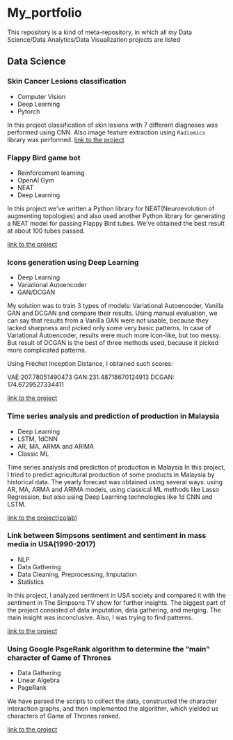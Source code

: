 # My_portfolio
This repository is a kind of meta-repository, in which all my Data Science/Data Analytics/Data Visualization projects are listed  


## Data Science 

### Skin Cancer Lesions classification 

* Computer Vision
* Deep Learning
* Pytorch

In this project classification of skin lesions with 7 different diagnoses was performed using CNN. Also image feature extraction  using `Radiomics ` library was performed.
[link to the project](https://github.com/ikachko/CancerSkinClassification) 

### Flappy Bird game bot

* Reinforcement learning
* OpenAI Gym
* NEAT
* Deep Learning

In this project we've written a Python library for NEAT(Neuroevolution of augmenting topologies) and also used another Python library for generating a NEAT model for passing Flappy Bird tubes. We've obtained the best result at about 100 tubes passed.

[link to the project](https://github.com/Arattel/NeatGameBots) 

### Icons generation using Deep Learning

* Deep Learning
* Variational Autoencoder
* GAN/DCGAN

My solution was to train 3 types of models: Variational Autoencoder, Vanilla GAN and DCGAN and compare their results. Using manual evaluation, we can say that results from a Vanilla GAN were not usable, because they lacked sharpness and picked only some very basic patterns. In case of Variational Autoencoder, results were much more icon-like, but too messy. But result of DCGAN is the best of three methods used, because it picked more complicated patterns. 

Using Fréchet Inception Distance, I obtained such scores:

VAE:207.78051490473
GAN:231.48718670124913
DCGAN: 174.6729527334411

 [link to the project](https://github.com/Arattel/Icons_Generation) 

### Time series analysis and prediction of production in Malaysia

* Deep Learning
* LSTM, 1dCNN
* AR, MA, ARMA and ARIMA 
* Classic ML

Time series analysis and prediction of production in Malaysia
In this project, I tried to predict agricultural production of some products in Malaysia by historical data. The yearly forecast was obtained using several ways: using AR, MA, ARMA and ARIMA models, using classical ML methods like Lasso Regression, but also using Deep Learning technologies like 1d CNN and LSTM.

 [link to the project(colab)](https://colab.research.google.com/drive/15s8j5yR0dCVwaH2MZs0Vv_ivZg7G5Q_J)
 
### Link between Simpsons sentiment and sentiment in mass media in USA(1990-2017)  


* NLP
* Data Gathering
* Data Cleaning, Preprocessing, Imputation
* Statistics

In this project, I analyzed sentiment in USA society and compared it with the sentiment in The Simpsons TV show for further insights. The biggest part of the project consisted of data imputation, data gathering, and merging. The main insight was inconclusive. Also, I was trying to find patterns.

[link to the project](https://github.com/Arattel/Simpsons_NYT_link) 


### Using Google PageRank algorithm to determine the ”main” character of Game of Thrones

* Data Gathering
* Linear Algebra
* PageRank

We   have parsed the  scripts  to collect  the data,  constructed  the  character  interaction graphs,  and  then implemented the  algorithm, which yielded us characters of Game of Thrones ranked.

[link to the project](https://github.com/ukrkyi/GotRank) 

